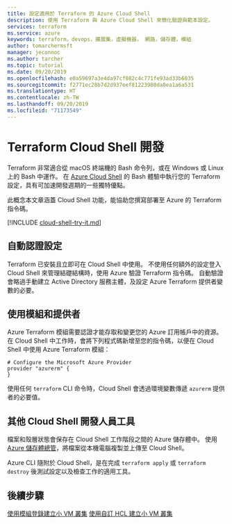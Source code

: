 ```yaml
---
title: 設定適用於 Terraform 的 Azure Cloud Shell
description: 使用 Terraform 與 Azure Cloud Shell 來簡化驗證與範本設定。
services: terraform
ms.service: azure
keywords: terraform，devops，擴展集，虛擬機器， 網路，儲存體，模組
author: tomarchermsft
manager: jeconnoc
ms.author: tarcher
ms.topic: tutorial
ms.date: 09/20/2019
ms.openlocfilehash: e0a59697a3e4da97cf082c4c771fe93ad33b6035
ms.sourcegitcommit: f2771ec28b7d2d937eef81223980da8ea1a6a531
ms.translationtype: HT
ms.contentlocale: zh-TW
ms.lasthandoff: 09/20/2019
ms.locfileid: "71173549"
---
```

# <a name="terraform-cloud-shell-development"></a>Terraform Cloud Shell 開發 

Terraform 非常適合從 macOS 終端機的 Bash 命令列，或在 Windows 或 Linux 上的 Bash 中運作。 在 [Azure Cloud Shell](/azure/cloud-shell/overview) 的 Bash 體驗中執行您的 Terraform 設定，具有可加速開發週期的一些獨特優點。

此概念本文章涵蓋 Cloud Shell 功能，能協助您撰寫部署至 Azure 的 Terraform 指令碼。

[!INCLUDE [cloud-shell-try-it.md](../../includes/cloud-shell-try-it.md)]

## <a name="automatic-credential-configuration"></a>自動認證設定

Terraform 已安裝且立即可在 Cloud Shell 中使用。 不使用任何額外的設定登入 Cloud Shell 來管理結礎結構時，使用 Azure 驗證 Terraform 指令碼。 自動驗證會略過手動建立 Active Directory 服務主體，及設定 Azure Terraform 提供者變數的必要。


## <a name="using-modules-and-providers"></a>使用模組和提供者

Azure Terraform 模組需要認證才能存取和變更您的 Azure 訂用帳戶中的資源。 在 Cloud Shell 中工作時，會將下列程式碼新增至您的指令碼，以便在 Cloud Shell 中使用 Azure Terraform 模組：

```hcl
# Configure the Microsoft Azure Provider
provider "azurerm" {
}
```

使用任何 `terraform` CLI 命令時，Cloud Shell 會透過環境變數傳遞 `azurerm` 提供者的必要值。

## <a name="other-cloud-shell-developer-tools"></a>其他 Cloud Shell 開發人員工具

檔案和殼層狀態會保存在 Cloud Shell 工作階段之間的 Azure 儲存體中。 使用 [Azure 儲存體總管](/azure/vs-azure-tools-storage-manage-with-storage-explorer)，將檔案從本機電腦複製並上傳至 Cloud Shell。

Azure CLI 隨附於 Cloud Shell，是在完成 `terraform apply` 或 `terraform destroy` 後測試設定以及檢查工作的適用工具。


## <a name="next-steps"></a>後續步驟

[使用模組登錄建立小 VM 叢集](terraform-create-vm-cluster-module.md)
[使用自訂 HCL 建立小 VM 叢集](terraform-create-vm-cluster-with-infrastructure.md)
